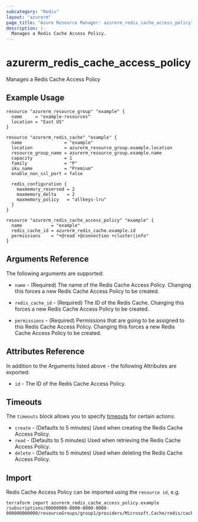 ```yaml
---
subcategory: "Redis"
layout: "azurerm"
page_title: "Azure Resource Manager: azurerm_redis_cache_access_policy"
description: |-
  Manages a Redis Cache Access Policy.
---
```


# azurerm_redis_cache_access_policy

Manages a Redis Cache Access Policy

## Example Usage

```hcl
resource "azurerm_resource_group" "example" {
  name     = "example-resources"
  location = "East US"
}

resource "azurerm_redis_cache" "example" {
  name                = "example"
  location            = azurerm_resource_group.example.location
  resource_group_name = azurerm_resource_group.example.name
  capacity            = 1
  family              = "P"
  sku_name            = "Premium"
  enable_non_ssl_port = false

  redis_configuration {
    maxmemory_reserved = 2
    maxmemory_delta    = 2
    maxmemory_policy   = "allkeys-lru"
  }
}

resource "azurerm_redis_cache_access_policy" "example" {
  name           = "example"
  redis_cache_id = azurerm_redis_cache.example.id
  permissions    = "+@read +@connection +cluster|info"
}
```

## Arguments Reference

The following arguments are supported:

* `name` - (Required) The name of the Redis Cache Access Policy. Changing this forces a new Redis Cache Access Policy to be created.

* `redis_cache_id` - (Required) The ID of the Redis Cache. Changing this forces a new Redis Cache Access Policy to be created.

* `permissions` - (Required) Permissions that are going to be assigned to this Redis Cache Access Policy. Changing this forces a new Redis Cache Access Policy to be created.

## Attributes Reference

In addition to the Arguments listed above - the following Attributes are exported:

* `id` - The ID of the Redis Cache Access Policy.

## Timeouts

The `timeouts` block allows you to specify [timeouts](https://www.terraform.io/language/resources/syntax#operation-timeouts) for certain actions:

* `create` - (Defaults to 5 minutes) Used when creating the Redis Cache Access Policy.
* `read` - (Defaults to 5 minutes) Used when retrieving the Redis Cache Access Policy.
* `delete` - (Defaults to 5 minutes) Used when deleting the Redis Cache Access Policy.

## Import

Redis Cache Access Policy can be imported using the `resource id`, e.g.

```shell
terraform import azurerm_redis_cache_access_policy.example /subscriptions/00000000-0000-0000-0000-000000000000/resourceGroups/group1/providers/Microsoft.Cache/redis/cache1/accessPolicies/policy1
```
